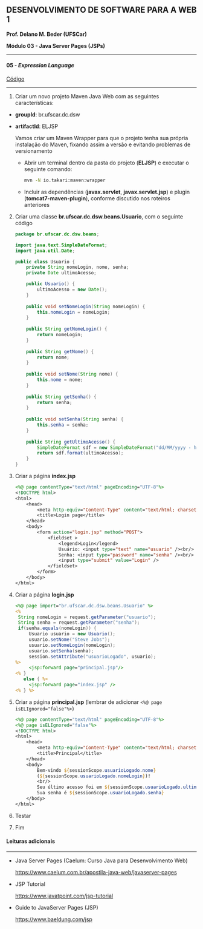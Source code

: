 ﻿## DESENVOLVIMENTO DE SOFTWARE PARA A WEB 1

**Prof. Delano M. Beder (UFSCar)**

**Módulo 03 - Java Server Pages (JSPs)**

- - -

#### 05 - *Expression Language* 

[Código](https://github.com/delanobeder/DSW1/blob/master/Modulo03/ELJSP-v1)

- - -



1. Criar um novo projeto Maven Java Web com as seguintes características:

  - **groupId**: br.ufscar.dc.dsw 
  - **artifactId**: ELJSP

    Vamos criar um Maven Wrapper para que o projeto tenha sua própria instalação do Maven, fixando assim a versão e evitando problemas de versionamento 

    - Abrir um terminal dentro da pasta do projeto (**ELJSP**) e executar o seguinte comando: 

	  ```sh
	  mvn -N io.takari:maven:wrapper
	  ```

    - Incluir as dependências (**javax.servlet**, **javax.servlet.jsp**) e plugin (**tomcat7-maven-plugin**), conforme discutido nos roteiros anteriores

2. Criar uma classe **br.ufscar.dc.dsw.beans.Usuario**, com o seguinte código

   ```java
   package br.ufscar.dc.dsw.beans;
   
   import java.text.SimpleDateFormat;
   import java.util.Date;
   
   public class Usuario {
       private String nomeLogin, nome, senha;
       private Date ultimoAcesso;
   
       public Usuario() {
           ultimoAcesso = new Date();
       }
       
       public void setNomeLogin(String nomeLogin) {
           this.nomeLogin = nomeLogin;
       }
       
       public String getNomeLogin() {
           return nomeLogin;
       }
       
       public String getNome() {
           return nome;
       }
       
       public void setNome(String nome) {
           this.nome = nome;
       }
       
       public String getSenha() {
           return senha;
       }
       
       public void setSenha(String senha) {
           this.senha = senha;
       }
       
       public String getUltimoAcesso() {
           SimpleDateFormat sdf = new SimpleDateFormat("dd/MM/yyyy - hh:mm:ss:SSS");
           return sdf.format(ultimoAcesso);
       }
   }
   ```

3. Criar a página **index.jsp**

   ```jsp
   <%@ page contentType="text/html" pageEncoding="UTF-8"%>
   <!DOCTYPE html>
   <html>
       <head>
           <meta http-equiv="Content-Type" content="text/html; charset=UTF-8">
           <title>Login page</title>
       </head>
       <body>
           <form action="login.jsp" method="POST">
               <fieldset >
                   <legend>Login</legend>
                   Usuário: <input type="text" name="usuario" /><br/>
                   Senha: <input type="password" name="senha" /><br/>
                   <input type="submit" value="Login" />
               </fieldset>
           </form>
       </body>
   </html>
   ```

4. Criar a página **login.jsp**

   ```jsp
   <%@ page import="br.ufscar.dc.dsw.beans.Usuario" %>
   <%
   	String nomeLogin = request.getParameter("usuario");
   	String senha = request.getParameter("senha");
   	if(senha.equals(nomeLogin)) {
       	Usuario usuario = new Usuario();
       	usuario.setNome("Steve Jobs");
       	usuario.setNomeLogin(nomeLogin);
       	usuario.setSenha(senha);
       	session.setAttribute("usuarioLogado", usuario);
   %>
   		<jsp:forward page="principal.jsp"/>
   <% }
      else { %>
   		<jsp:forward page="index.jsp" />
   <% } %>
   ```

5. Criar a página **principal.jsp** (lembrar de adicionar `<%@ page isELIgnored="false"%>`)

   ```jsp
   <%@ page contentType="text/html" pageEncoding="UTF-8"%>
   <%@ page isELIgnored="false"%>
   <!DOCTYPE html>
   <html>
       <head>
           <meta http-equiv="Content-Type" content="text/html; charset=UTF-8">
           <title>Principal</title>
       </head>
       <body>
           Bem-vindo ${sessionScope.usuarioLogado.nome}
           (${sessionScope.usuarioLogado.nomeLogin})!
           <br/>
           Seu último acesso foi em ${sessionScope.usuarioLogado.ultimoAcesso}!<br/>
           Sua senha é ${sessionScope.usuarioLogado.senha}
       </body>
   </html>
   ```

6. Testar

7. Fim



#### Leituras adicionais

- - -

- Java Server Pages (Caelum: Curso Java para Desenvolvimento Web)

  https://www.caelum.com.br/apostila-java-web/javaserver-pages

- JSP Tutorial

  https://www.javatpoint.com/jsp-tutorial

- Guide to JavaServer Pages (JSP)

  https://www.baeldung.com/jsp

  
